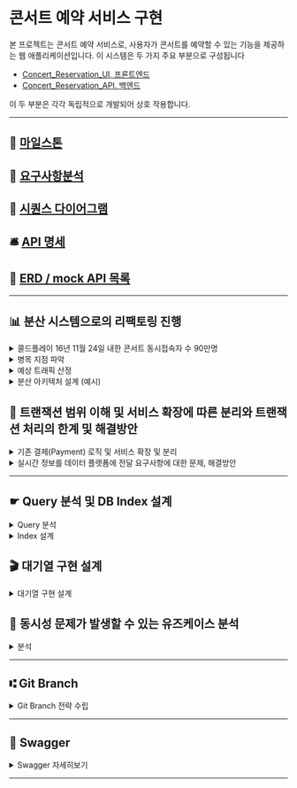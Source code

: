 # 콘서트 예약 서비스 구현

본 프로젝트는 콘서트 예약 서비스로, 사용자가 콘서트를 예약할 수 있는 기능을 제공하는 웹 애플리케이션입니다. 
이 시스템은 두 가지 주요 부분으로 구성됩니다
- [Concert_Reservation_UI, 프론트엔드](https://github.com/dalle0601/Concert_Reservation_UI)
- [Concert_Reservation_API. 백엔드](https://github.com/dalle0601/Concert_Reservation_API)

이 두 부분은 각각 독립적으로 개발되어 상호 작용합니다.

---

## 🚩 [마일스톤](https://github.com/dalle0601/Week3_Concert_Reservation/milestones)

## 📑 [요구사항분석](https://github.com/dalle0601/Week3_Concert_Reservation/issues/1)

## 🧭 [시퀀스 다이어그램](https://github.com/dalle0601/Week3_Concert_Reservation/issues/2)

## 🛎️ [API 명세](https://github.com/dalle0601/Week3_Concert_Reservation/issues/4)

## 📀 [ERD / mock API 목록](https://github.com/dalle0601/Week3_Concert_Reservation/issues/3)

---
## 📊 분산 시스템으로의 리팩토링 진행
  <details>
    <summary>콜드플레이 16년 11월 24일 내한 콘서트 동시접속자 수 90만명</summary>
    <br/>
    기존에 이 콘서트 예매 서비스를 구현해봄에 있어서 기능 구현에 초점을 맞췄습니다. <br/>
    하지만 어떤 기회를 통해 좀더 깊게 생각해보게 되었고..<br/>
    좋아하는 밴드의 콘서트가 예전에 90만 정도의 동시접속자수를 기록했다는 내용을 보고 <br/>
    90만 동시접속자의 트래픽을 목표로 (목표는 크게!) 리팩토링을 진행해보고자 합니다.<br/>
    - 고트래픽 처리: 목표는 90만 명의 동시 접속자를 처리할 수 있는 시스템 구축.<br/>
    - 분산 시스템 전환 이유: 단일 서버의 한계를 극복하고, 시스템 확장성과 가용성을 높이기 위함.<br/>
  </details>
  <details>
    <summary>병목 지점 파악</summary>
    - 로그인 : 트래픽이 집중될 때 로그인 요청이 몰리면, 인증 서버나 DB에 부하가 걸릴 수 있음<br/>
    - 대기열 : 동시 접속자가 많을 때 대기열 시스템이 과부하될 가능성이 큽니다. 특히, Redis와 같은 메모리 DB에 부하가 집중<br/>
    - 좌석 예약 :  예매가 열리면 좌석 예약 요청이 폭발적으로 증가할 수 있으며, DB의 트랜잭션 처리 능력이 한계에 도달할 수 있음<br/>
  </details>
  <details>
    <summary>예상 트래픽 산정</summary>
    - 트래픽 산정: 90만 명의 사용자가 동시에 접속할 가능성을 고려해, 각 기능별로 초당 처리해야 할 요청 수를 산정합니다.<br/>
    - 예시: 만약 90만 명 중 10%가 로그인 요청을 보낸다고 가정하면, 초당 약 9만 건의 요청이 발생할 수 있습니다. 이 요청을 처리할 수 있는 서버와 네트워크 용량이 필요합니다.    
  </details>
  <details>
    <summary>분산 아키텍처 설계 (예시)</summary>
    
    > AWS (예상 / 추후 도전)
    - 로드 밸런서: AWS의 ALB or NLB 사용. 이는 트래픽을 여러 서버에 분산시켜 과부하를 방지
    - 서버 확장: AWS EC2 인스턴스를 Auto-scaling 그룹으로 구성해 트래픽 증가 시 자동으로 서버를 추가
    - 캐싱: AWS ElastiCache(Redis)를 사용해 자주 요청되는 데이터를 캐싱하여 DB 부하를 줄임
    - 메세징 시스템 : Kafka를 사용해 결제 기능 등에서의 이벤트 처리

    > 실제 도전해볼 과제!
    - 로드밸런서: Nginx를 사용해 로컬 환경에서 트래픽을 분산.
    - 확장 서버: 여러 애플리케이션 서버를 Docker 컨테이너로 구현하여 스케일 아웃
    - 캐싱: Redis를 사용해 캐싱 시스템 구성
    - 메시징: Kafka를 통해 메시징 시스템 구축
  </details>

## 🧩 트랜잭션 범위 이해 및 서비스 확장에 따른 분리와 트랜잭션 처리의 한계 및 해결방안
  <details>
    <summary>기존 결제(Payment) 로직 및 서비스 확장 및 분리</summary>
    
      - 예약 정보 조회 (reservationService.findById)<br/>
      - 사용자 정보 조회 (userService.findUserInfo)<br/>
      - 사용자 포인트를 차감 (userService.paymentPoint)<br/>
      - 예약 상태 변경 (reserved) 및 만료 시간 제거 (reservationService.updateStateAndExpirationTime)<br/>
      - 포인트 히스토리 기록 삽입 (writePointHistoryUseCase.execute)<br/>

      예약, User 관리, Point 관리 측면의 분리

      문제점
      - 서비스를 분리함에따라 분산 트랜잭션으로 이루어지며 각각의 트랜잭션 관리가 복잡해짐

      해결방안
      - 상태 변화를 이벤트로 기록, 처리
      - SAGA 패턴? (더 자세히 알아보자..)
  </details>
  <details>
    <summary>실시간 정보를 데이터 플랫폼에 전달 요구사항에 대한 문제, 해결방안</summary>

    문제점
    - 실시간 데이터를 데이터 플랫폼에 전송하는 과정에서 실패할 경우 전체 트랜잭션이 롤백될 수 있습니다.
    - 실시간 데이터 전송 과정이 지연되면, 사용자 응답 시간이 길어집니다.

    해결방안
    - 비동기 이벤트 기반 처리
      - 결제 완료 후 실시간 데이터를 전송하는 작업을 비동기 이벤트로 처리하여 메인 트랜잭션에서 분리
      - ApplicationEventPublisher를 통해 이벤트를 발행하고, 별도의 이벤트 리스너에서 실시간 데이터를 전송
    - Kafka 도입
      - 결제 완료 이벤트를 Kafka 토픽으로 발행하고, 데이터 플랫폼이 해당 토픽을 구독하여 실시간 데이터를 처리
      
  </details>

---

## ☛ Query 분석 및 DB Index 설계
<details>
  <summary>Query 분석</summary>

  1. concert
     - findByAvailableStartDate
       - 현재시간을 기준으로 콘서트 시작 시간보다 이전이며, 잔여 콘서트좌석이 남아있는  
         콘서트의 리스트를 가져옵니다.
     - findByConcertId
       - concertId로 해당 콘서트의 정보를 가져옵니다.
  2. pointHistory
     - save
       - 포인트 사용, 추가 등의 동작 시 내역이 저장됩니다.
     - findByUserId
       - userId로 pointHistory의 내역을 가져옵니다.
  3. reservation
     - findByStatusInAndConcertId
       - 해당 콘서트의 reserved, temporary 상태의 좌석을 가져옵니다. 
     - findNonAvailableByConcertIdAndSeatId
       - concertId, seatId로 해당 콘서트의 좌석이 available 상태가 아닌지 확인합니다. 
     - updateStateAndExpirationTime
       - 해당 예약번호의 status, 만료시간, 예약시간을 수정합니다.
     - save
       - 예약정보를 저장합니다.
  4. user
     - findByUserId
       - userId로 해당 유저의 정보(id, point)를 가져옵니다.
     - updatePointByUserId
       - 포인트 충전, 사용시에 해당 user의 포인트를 수정합니다.
  
</details>
<details>
  <summary>Index 설계</summary>

1. concert
    - findByAvailableStartDate
      - concert 테이블에 reservation 테이블을 join해서 가져오는데
        reservation에서 해당 concertId의 status가 available이 아닌 컬럼의 갯수를 조회하기에 
        Reservation 테이블의 concertId를 Index로 사용해보기로했습니다.  
        ```
        SELECT c.*, (50 - COUNT(r.ID)) AS seat
        FROM Concert c
        LEFT JOIN Reservation r ON c.Id = r.concert_Id AND r.status <> 'available'
        WHERE c.concert_Date >= '2024-05-01 19:00:00'
        GROUP BY c.Id;
        ```
        <img width="1357" alt="스크린샷 2024-05-10 오전 12 36 55" src="https://github.com/dalle0601/Concert_Reservation_API/assets/33375877/a7cd39f0-615a-4da1-882a-628b35b74b25">
        <br/>reservation테이블에는 총 1229row가 존재하며,
        <br/>concertId를 인덱스로 추가하지 않은경우에 join의 스캔은 50430회, 대략 55ms,
        <br/>concertId를 인덱스로 추가한 경우에 join의 스캔은 1270회, 대략 28ms의 결과가 나왔습니다.
        <br/>로컬환경에서의 테스트결과값이지만 인덱스를 추가했을경우 인덱스를 추가하지 않은경우보다 실행속도 측면에서 약 49% 감소하는 결과를 얻었습니다.
        
     - findByConcertId
      - concertId는 기본키(PK)로 현재 사용중인 H2 데이터베이스 및 MySQL등에서<br />
        PK에 대해 자동으로 Index를 생성하므로 추가적인 Index 처리는 하지 않겠습니다.
2. pointHistory
    - save
      - insert 작업에 대해서는 인덱스 추가로 직접적인 성능 개선이 어렵고, 오히려 인덱스가 많을수록 쓰기 작업이 느려질것이라 판단했습니다.
    - findByUserId
      - userId로 포인트 이력을 조회하는 쿼리이므로 userId를 Index로 사용해보았습니다.
      <img width="461" alt="스크린샷 2024-05-07 오후 6 33 32" src="https://github.com/dalle0601/Concert_Reservation_API/assets/33375877/62e02ab6-671b-4220-82d5-de83c805bec3">
        <br/>point 테이블에는 총 45개의 row가 존재하며,
        <br/>userId로 인덱스를 추가하지 않은경우에 해당 쿼리의 스캔은 46회,
        <br/>userId로 인덱스를 추가한 경우에 해당 쿼리의 스캔은 10회로 줄일 수 있었습니다.
        <br/>* 하지만 포인트 이력을 조회하는 경우보다 데이터 삽입의 작업이 잦을것이라 생각이 들었고, 포인트 이력의 데이터 수도 많지 않을거라 판단되어 point 테이블에는 인덱스를 추가하지 않았습니다. 
3. reservation
    - findNonAvailableByConcertIdAndSeatId
      - concertId와 seatId를 포함하는 복합 Index로 구성하여 사용해보았습니다.
      <img width="822" alt="스크린샷 2024-05-07 오후 7 07 08" src="https://github.com/dalle0601/Concert_Reservation_API/assets/33375877/ba1caf8a-fe82-4d00-844a-0ad1032fd149">
      <br/> reservation 테이블에는 총 105 row가 존재하며,
      <br/>아무런 인덱스를 적용하지 않았을 경우에는 총 106회 스캔,
      <br/>concertId 로만 인덱스를 사용했을 경우에는 총 51회 스캔,
      <br/>concertId, seatId 복합 인덱스를 사용했을 경우에는 2회 스캔의 결과를 확인했습니다.
      <br/>concertId, seatId를 인덱스로 둘 경우 카디널리티가 너무 높아져 인덱스 유지관리비용이 커질것으로 판단됩니다.
    - findByStatusInAndConcertId
      - 이용가능한 콘서트 리스트를 가져오는 쿼리에서 join에 작성된 idx_reservation_concert_id 인덱스를 이용해 concertId를 기준으로 데이터를 필터링 하기에 조회 성능에 도움이 될것이라 판단됩니다.
        <img width="896" alt="스크린샷 2024-05-07 오후 7 18 46" src="https://github.com/dalle0601/Concert_Reservation_API/assets/33375877/144422c7-58cf-43db-83c8-288f3970ca65">
    - updateStateAndExpirationTime
      - Where 조건에 reservaion 테이블의 기본키(PK)로 사용중이라 추가적인 Index 처리는 하지 않았습니다.
      - 실제로 reservationId를 인덱스로 추가하고 테스트해봐도 스캔 결과는 동일했습니다.
4. user
    - findByUserId
    - updatePointByUserId
      - 2개 모두 userId 를 기준으로 데이터를 검색, 갱신 하고있습니다.
        <br /> userId를 index로 사용하여 두 쿼리를 실행시켜본 결과
        <img width="537" alt="스크린샷 2024-05-07 오후 7 39 24" src="https://github.com/dalle0601/Concert_Reservation_API/assets/33375877/2fe5a800-d992-4896-b231-18d81d76f465">
        위와같은 결과를 얻을 수 있었습니다.
   
</details>

## 🎬 대기열 구현 설계
<details>
  <summary>대기열 구현 설계</summary>
    
    API
    - 유저 토큰 발급 요청 (POST /user/token)
        - Request : userId
        - Response : Code, {message, waitCount, expireTime}
        - 유효토큰 발급요청을 합니다. 
        - 유효토큰은 3명만 받을 수 있으며 각 토큰의 만료시간은 발급시간 + 1분입니다.
        - 만약 유효토큰을 가진 사람이 3명이면 대기열에 포함됩니다.
    - 유저 대기열 상태 조회 (GET /user/{userID}/token)
        - Response : Code, {message, token, expiredTime, queuePosition(대기열 순번) }
        - 클라이언트에서 일정기간 (3초)마다 해당 API를 호출합니다. (UI에서 WebWorker로 구현)
        - 대기열에 포함되어있는 user가 내 앞에 몇명이 대기중인지 확인 요청합니다.
        - 만약 유효토큰을 가진 사람이 3명 미만이면 바로 유효토큰을 발급하고 대기열에서 삭제됩니다.
    - 클라이언트에서 일정기간 (3초)마다 해당 API를 호출을 스케줄링으로 임시 구현
        - WaitSchedulerUseCase
        - 유효토큰의 갯수가 3개 미만일경우 
        - 대기열(Redis)에서 다음유저를 가져온다음 해당 유저에게 유효토큰 발급 및 대기열에서 삭제 로직 진행
---
    대기열관련하여 Token(유효토큰)과 waitingQueue(대기열) 2가지로 나눴습니다.
    유효토큰
    - 유효토큰은 Redisson의 RBucket를 활용하여 구현했습니다.
    - key-value 쌍의 "token"+userId : UUID 로 관리되며 
      Bucket.set 메소드를 통해 내부 메커니즘으로 처리되어 자체적으로 설정한 시간의 TTL이 적용됩니다.
    - 설정한 시간이 지나면 레디스에서 해당 데이터를 삭제합니다.
    대기열
    - redis의 Sorted Set 구조를 활용했습니다.
    - 대기열에 사용자가 추가될 때 현재 시간의 타임스탬프를 점수로 사용하며,
      대기열 상태 조회시 유효토큰이 3명 미만이면 가장 오래된 사용자를 유효토큰에 올리고 대기열에서 삭제합니다.
    - 대기열에 존재하는 유저가 재진입 하려고하면 기존 대기열정보를 리턴합니다.
---
</details>

## 🔎 동시성 문제가 발생할 수 있는 유즈케이스 분석 
<details>
  <summary>분석</summary>
  
  ### 1. MakeReservationUseCase (좌석 예약, 임시점유)
  <details>
    <summary>문제점</summary>
    <div markdown="1">
      여러 사용자가 동시에 같은 좌석을 예약할 때 같은 좌석에 대한 예약이 중복되거나, 예약 가능 여부를 확인하는 동안 다른 사용자가 이미 해당 좌석을 예약한 경우.<br />      
    </div>
  </details>
   <details>
    <summary>해결 방안</summary>
    <div markdown="1">
      - Redisson의 분산 락을 이용<br /> 
      - 특정 콘서트의 특정 좌석을 여러인원이 한번에 신청하는 경우이므로 lockKey(concertId + seatId)로 해당 키에 대해 분산 락 시도<br /> 
      - RedissonClient를 사용하여 지정된 키로 RLock 객체를 가져옴, tryLock 메소드를 호출하여 락을 시도. <br /> 
      - 지정된 waitTime 동안 락을 획득할 수 없으면 false를 반환. <br /> 
      - leaseTime 동안 락을 유지한 후에는 자동으로 락이 해제<br /> 
    </div>
  </details>
  
  ### 2. ChargePointUseCase (포인트 충전)
  <details>
    <summary>문제점</summary>
    <div markdown="1">
      같은 사용자의 포인트 잔액을 동시에 충전하는 동작이 발생할 경우.<br />      
    </div>
  </details>
   <details>
    <summary>해결 방안</summary>
    <div markdown="1">
      - 한 유저의 포인트충전이 다양한 곳에서 시도된다는 전제의 동시성 이슈<br /> 
      - 아주 드물게 일어날것, 동시요청 중 한건만 성공해야하는 케이스라 생각이 되어 DataBase의 Optimistic Lock ( 낙관적 락 )을 이용<br /> 
    </div>
  </details>
    
  ### 3. EnterQueueUseCase (대기열 입장)
  <details>
    <summary>문제점</summary>
    <div markdown="1">
      - 현재는 대기열을 데이터베이스에 실질적 유효토큰을 가진 사람들 (Token Table), 대기중인 사람들의 대기열정보 확인 (Queue Table)로 나뉘어있음.<br /> 
      - 지속적인 DB lock과 많은 데이터가 쌓일경우 대기열 몇번째인지 등의 정보를 가져오는데 성능적 이슈가 생길것<br /> 
    </div>
  </details>
   <details>
    <summary>해결 방안</summary>
    <div markdown="1">
      - Redis의 Pub/Sub 모델 사용<br /> 
      - Spin Lock은 대기중인 쓰레드가 lock을 획득할때 까지 반복적으로 검사하기에 대기시간이 짧지않은 대기열의 경우 적절하지 않다고 생각<br /> 
    </div>
  </details>
</details>

--- 

## ⑆ Git Branch
<details>
<summary>Git Branch 전략 수립 </summary>
<div markdown="1">
  <br>
- Main(Master)<br>
  >> production 환경으로의 배포를 위한 브랜치 <br><br>
- Dev<br>
  >> 기능 개발 및 테스트를 위한 브랜치<br>
  >> 기능 추가, 버그 수정 이후 배포 가능한 안정적인 상태일 경우 develop 브랜치를 main(master)브랜치에 merge<br><br>
- Feature <br>
  >> Dev 브랜치에서 분기되어 기능 개발을 위한 브랜치<br>
  >> 개발 완료 이후 Dev브랜치에 merge<br><br>
- Release <br>
  >> 배포를 위한 전용 브랜치<br>
  >> 해당 브랜치에서부터 배포 사이클이 진행되며, 이후 배포와 관련된 수정 등의 작업이 수행<br>
  >> 배포 준비가 완료되면 main(maeter) 브랜치에 merge<br><br>
- Hotfix<br>
  >> 배포한 버전에 긴급 수정사항이 있을때 main(master)브랜치에서 분기되어 사용할 브랜치<br><br>
</div>
</details>

---

## 📂 Swagger
<details>
<summary> Swagger 자세히보기 </summary>
<div markdown="1">

<img width="1422" alt="스크린샷 2024-04-12 오전 10 42 25" src="https://github.com/dalle0601/Week3_Concert_Reservation/assets/33375877/c6b05cbb-87f2-429b-bb56-026be7151504">

</div>
</details>

--- 
